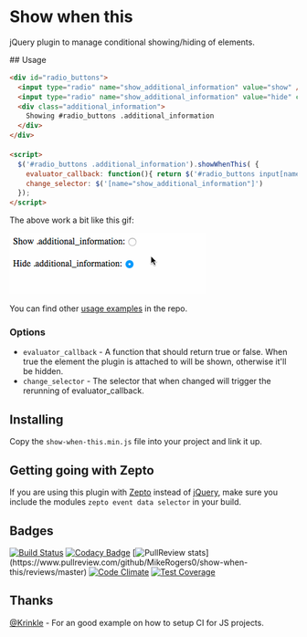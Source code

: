 # Show when this
jQuery plugin to manage conditional showing/hiding of elements.

## Usage

```html
<div id="radio_buttons">
  <input type="radio" name="show_additional_information" value="show" />
  <input type="radio" name="show_additional_information" value="hide" checked="checked" />
  <div class="additional_information">
    Showing #radio_buttons .additional_information
  </div>
</div>

<script>
  $('#radio_buttons .additional_information').showWhenThis( {
    evaluator_callback: function(){ return $('#radio_buttons input[name="show_additional_information"]:checked').val() == '1' },
    change_selector: $('[name="show_additional_information"]')
  });
</script>
```

The above work a bit like this gif:

<img src="https://raw.githubusercontent.com/MikeRogers0/show-when-this/master/examples/show-when-this-radio-buttons.gif" alt="Radio buttons example" style="border:0;">

You can find other [usage examples](https://github.com/MikeRogers0/show-when-this/tree/master/examples) in the repo.

### Options
* `evaluator_callback` - A function that should return true or false. When true the element the plugin is attached to will be shown, otherwise it'll be hidden.
* `change_selector` - The selector that when changed will trigger the rerunning of evaluator_callback.

## Installing

Copy the `show-when-this.min.js` file into your project and link it up.

## Getting going with Zepto

If you are using this plugin with [Zepto](http://zeptojs.com/) instead of [jQuery](http://jquery.com/), make sure you include the modules `zepto event data selector` in your build.

## Badges
[![Build Status](https://travis-ci.org/MikeRogers0/show-when-this.svg?branch=master)](https://travis-ci.org/MikeRogers0/show-when-this)
[![Codacy Badge](https://www.codacy.com/project/badge/f83d2a3a47cc4860a71969875dba8f31)](https://www.codacy.com/public/me_8/show-when-this)
[![PullReview stats](https://www.pullreview.com/github/MikeRogers0/show-when-this/badges/master.svg?)](https://www.pullreview.com/github/MikeRogers0/show-when-this/reviews/master)
[![Code Climate](https://codeclimate.com/github/MikeRogers0/show-when-this/badges/gpa.svg)](https://codeclimate.com/github/MikeRogers0/show-when-this)
[![Test Coverage](https://codeclimate.com/github/MikeRogers0/show-when-this/badges/coverage.svg)](https://codeclimate.com/github/MikeRogers0/show-when-this)

## Thanks

[@Krinkle](https://github.com/Krinkle/travis-ci-node-and-browser-qunit) - For an good example on how to setup CI for JS projects.
